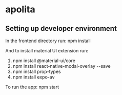 # apolita

## Setting up developer environment


In the frontend directory run: npm install


And to install material UI extension run: <br />
1. npm install @material-ui/core <br />
2. npm install react-native-modal-overlay --save <br/>
3. npm install prop-types <br/>
4. npm install expo-av


To run the app: npm start 
